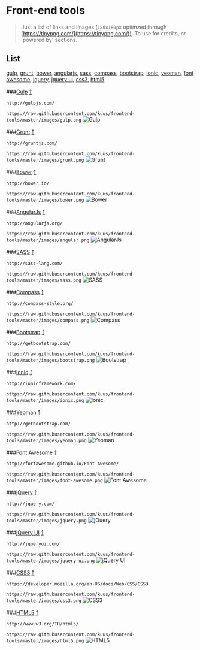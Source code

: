 Front-end tools
==============

>Just a list of links and images (`180x180px` optimzed through [https://tinypng.com/](https://tinypng.com/)).
>To use for credits, or 'powered by' sections.

List
-------

[gulp](#gulp), [grunt](#grunt), [bower](#bower), [angularjs](#angularjs), [sass](#sass), [compass](#compass), [bootstrap](#bootstrap), [ionic](#ionic), [yeoman](#yeoman), [font awesome](#font-awesome), [jquery](#jquery), [jquery ui](#jquery-ui), [css3](#css3), [html5](#html5)

###[Gulp](http://gulpjs.com/) [&#65514;](#list)

`http://gulpjs.com/`

`https://raw.githubusercontent.com/kuus/frontend-tools/master/images/gulp.png`
![Gulp](https://raw.githubusercontent.com/kuus/frontend-tools/master/images/gulp.png)

###[Grunt](http://gruntjs.com/) [&#65514;](#list)

`http://gruntjs.com/`

`https://raw.githubusercontent.com/kuus/frontend-tools/master/images/grunt.png`
![Grunt](https://raw.githubusercontent.com/kuus/frontend-tools/master/images/grunt.png)

###[Bower](http://bower.io/) [&#65514;](#list)

`http://bower.io/`

`https://raw.githubusercontent.com/kuus/frontend-tools/master/images/bower.png`
![Bower](https://raw.githubusercontent.com/kuus/frontend-tools/master/images/bower.png)

###[AngularJs](http://angularjs.org/) [&#65514;](#list)

`http://angularjs.org/`

`https://raw.githubusercontent.com/kuus/frontend-tools/master/images/angular.png`
![AngularJs](https://raw.githubusercontent.com/kuus/frontend-tools/master/images/angular.png)

###[SASS](http://sass-lang.com/) [&#65514;](#list)

`http://sass-lang.com/`

`https://raw.githubusercontent.com/kuus/frontend-tools/master/images/sass.png`
![SASS](https://raw.githubusercontent.com/kuus/frontend-tools/master/images/sass.png)

###[Compass](http://compass-style.org/) [&#65514;](#list)

`http://compass-style.org/`

`https://raw.githubusercontent.com/kuus/frontend-tools/master/images/compass.png`
![Compass](https://raw.githubusercontent.com/kuus/frontend-tools/master/images/compass.png)

###[Bootstrap](http://getbootstrap.com/) [&#65514;](#list)

`http://getbootstrap.com/`

`https://raw.githubusercontent.com/kuus/frontend-tools/master/images/bootstrap.png`
![Bootstrap](https://raw.githubusercontent.com/kuus/frontend-tools/master/images/bootstrap.png)

###[Ionic](http://ionicframework.com/) [&#65514;](#list)

`http://ionicframework.com/`

`https://raw.githubusercontent.com/kuus/frontend-tools/master/images/ionic.png`
![Ionic](https://raw.githubusercontent.com/kuus/frontend-tools/master/images/ionic.png)

###[Yeoman](http://getbootstrap.com/) [&#65514;](#list)

`http://getbootstrap.com/`

`https://raw.githubusercontent.com/kuus/frontend-tools/master/images/yeoman.png`
![Yeoman](https://raw.githubusercontent.com/kuus/frontend-tools/master/images/yeoman.png)

###[Font Awesome](http://fortawesome.github.io/Font-Awesome/) [&#65514;](#list)

`http://fortawesome.github.io/Font-Awesome/`

`https://raw.githubusercontent.com/kuus/frontend-tools/master/images/font-awesome.png`
![Font Awesome](https://raw.githubusercontent.com/kuus/frontend-tools/master/images/font-awesome.png)

###[jQuery](http://jquery.com/) [&#65514;](#list)

`http://jquery.com/`

`https://raw.githubusercontent.com/kuus/frontend-tools/master/images/jquery.png`
![jQuery](https://raw.githubusercontent.com/kuus/frontend-tools/master/images/jquery.png)

###[jQuery UI](http://jqueryui.com/) [&#65514;](#list)

`http://jqueryui.com/`

`https://raw.githubusercontent.com/kuus/frontend-tools/master/images/jquery-ui.png`
![jQuery UI](https://raw.githubusercontent.com/kuus/frontend-tools/master/images/jquery-ui.png)

###[CSS3](https://developer.mozilla.org/en-US/docs/Web/CSS/CSS3) [&#65514;](#list)

`https://developer.mozilla.org/en-US/docs/Web/CSS/CSS3`

`https://raw.githubusercontent.com/kuus/frontend-tools/master/images/css3.png`
![CSS3](https://raw.githubusercontent.com/kuus/frontend-tools/master/images/css3.png)

###[HTML5](http://www.w3.org/TR/html5/) [&#65514;](#list)

`http://www.w3.org/TR/html5/`

`https://raw.githubusercontent.com/kuus/frontend-tools/master/images/html5.png`
![HTML5](https://raw.githubusercontent.com/kuus/frontend-tools/master/images/html5.png)
